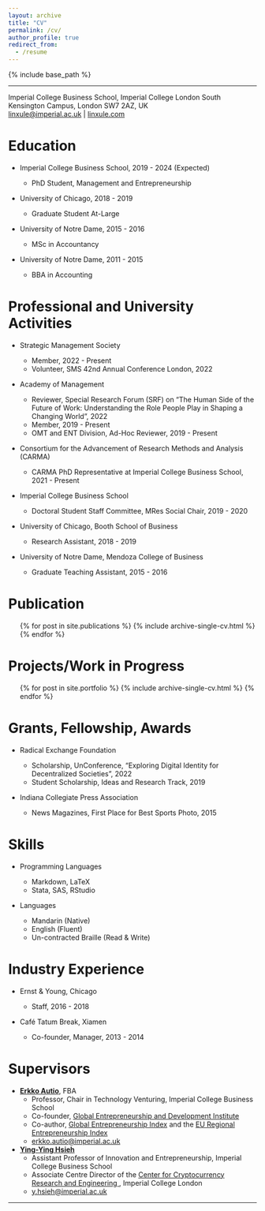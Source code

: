 ```yaml
---
layout: archive
title: "CV"
permalink: /cv/
author_profile: true
redirect_from:
  - /resume
---
```


{% include base_path %}

---
Imperial College Business School, Imperial College London
South Kensington Campus, London SW7 2AZ, UK 			
[linxule@imperial.ac.uk](mailto:linxule@imperial.ac.uk) |  [linxule.com](https://linxule.com/)

# Education

* Imperial College Business School, 2019 - 2024 (Expected)
  * PhD Student, Management and Entrepreneurship

* University of Chicago, 2018 - 2019
  * Graduate Student At-Large

* University of Notre Dame, 2015 - 2016
  * MSc in Accountancy

* University of Notre Dame, 2011 - 2015
  * BBA in Accounting

# Professional and University Activities

* Strategic Management Society 
  * Member, 2022 - Present
  * Volunteer, SMS 42nd Annual Conference London, 2022

* Academy of Management
  * Reviewer, Special Research Forum (SRF) on “The Human Side of the Future of Work: Understanding the Role People Play in Shaping a Changing World”, 2022
  * Member, 2019 - Present
  * OMT and ENT Division, Ad-Hoc Reviewer, 2019 - Present
* Consortium for the Advancement of Research Methods and Analysis (CARMA) 
  * CARMA PhD Representative at Imperial College Business School, 2021 - Present
* Imperial College Business School
  * Doctoral Student Staff Committee, MRes Social Chair, 2019 - 2020
* University of Chicago, Booth School of Business
  * Research Assistant, 2018 - 2019
* University of Notre Dame, Mendoza College of Business
  * Graduate Teaching Assistant, 2015 - 2016

# Publication

<ul>{% for post in site.publications %}
  {% include archive-single-cv.html %}
{% endfor %}</ul>

Projects/Work in Progress
====
<ul>{% for post in site.portfolio %}
  {% include archive-single-cv.html %}
{% endfor %}</ul>

# Grants, Fellowship, Awards

* Radical Exchange Foundation
  * Scholarship, UnConference, “Exploring Digital Identity for Decentralized Societies”, 2022
  * Student Scholarship, Ideas and Research Track, 2019
  
* Indiana Collegiate Press Association
  * News Magazines, First Place for Best Sports Photo, 2015

# Skills

* Programming Languages
  * Markdown, LaTeX
  * Stata, SAS, RStudio

* Languages
  * Mandarin (Native)
  * English (Fluent)
  * Un-contracted Braille (Read & Write)

# Industry Experience

* Ernst & Young, Chicago
  * Staff, 2016 - 2018

* Café Tatum Break, Xiamen
  * Co-founder, Manager, 2013 - 2014


# Supervisors

* **[Erkko Autio](https://www.imperial.ac.uk/people/erkko.autio)**, FBA
	* Professor, Chair in Technology Venturing, Imperial College Business School
	* Co-founder, [Global Entrepreneurship and Development Institute](http://www.thegedi.org/) 
	* Co-author, [Global Entrepreneurship Index](http://www.thegedi.org/research/gedi-index) and the [EU Regional Entrepreneurship Index](http://bookshop.europa.eu/en/redi-the-regional-entrepreneurship-and-development-index-pbKN0214462/?CatalogCategoryID=cKYKABsttvUAAAEjrpAY4e5L)
	* [erkko.autio@imperial.ac.uk](mailto:erkko.autio@imperial.ac.uk)
* **[Ying-Ying Hsieh](https://www.imperial.ac.uk/people/y.hsieh)**
	* Assistant Professor of Innovation and Entrepreneurship, Imperial College Business School
	* Associate Centre Director of the [Center for Cryptocurrency Research and Engineering ](https://www.imperial.ac.uk/cryptocurrency), Imperial College London
	* [y.hsieh@imperial.ac.uk](mailto:y.hsieh@imperial.ac.uk)


----------------------------
